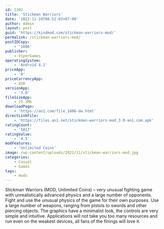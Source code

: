 ```yaml
---
id: 1302
title: 'Stickman Warriors'
date: '2022-11-24T08:52:03+07:00'
author: Admin
layout: post
guid: 'https://kindmod.com/stickman-warriors-mod/'
permalink: /stickman-warriors-mod/
postIDCopy:
    - '1606'
publisher:
    - ViperGames
operatingSystem:
    - 'Android 4.1'
priceApp:
    - '0'
priceCurrencyApp:
    - USD
versionApp:
    - '3.0'
fileSizeApp:
    - 25.3Mb
downloadPage:
    - 'https://an1.com/file_1606-dw.html'
directLinkFile:
    - 'https://files.an1.net/stickman-warriors-mod_3.0-an1.com.apk'
ratingCount:
    - '5017'
ratingValue:
    - '4.5'
modFeatures:
    - 'Unlimited Coins'
image: /wp-content/uploads/2022/11/stickman-warriors-mod.jpg
categories:
    - Casual
    - Games
tags:
    - mods
---
```


Stickman Warriors (MOD, Unlimited Coins) – very unusual fighting game with unrealistically advanced physics and a large number of opponents. Fight and use the unusual physics of the game for their own purposes. Use a large number of weapons, ranging from pistols to swords and other piercing objects. The graphics have a minimalist look, the controls are very simple and intuitive. Applications will not take you too many resources and run even on the weakest devices, all fans of the finings will love it.